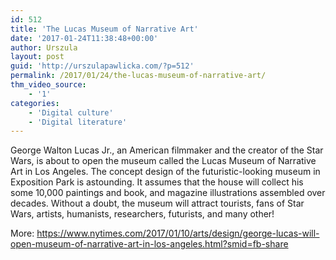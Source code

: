 ```yaml
---
id: 512
title: 'The Lucas Museum of Narrative Art'
date: '2017-01-24T11:38:48+00:00'
author: Urszula
layout: post
guid: 'http://urszulapawlicka.com/?p=512'
permalink: /2017/01/24/the-lucas-museum-of-narrative-art/
thm_video_source:
    - '1'
categories:
    - 'Digital culture'
    - 'Digital literature'
---
```


George Walton Lucas Jr., an American filmmaker and the creator of the Star Wars, is about to open the museum called the Lucas Museum of Narrative Art in Los Angeles. The concept design of the futuristic-looking museum in Exposition Park is astounding. It assumes that the house will collect his some 10,000 paintings and book, and magazine illustrations assembled over decades. Without a doubt, the museum will attract tourists, fans of Star Wars, artists, humanists, researchers, futurists, and many other!

More: <https://www.nytimes.com/2017/01/10/arts/design/george-lucas-will-open-museum-of-narrative-art-in-los-angeles.html?smid=fb-share>
